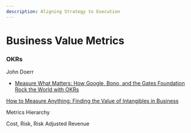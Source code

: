 ```yaml
---
description: Aligning Strategy to Execution
---
```


# Business Value Metrics

### OKRs

John Doerr

* [Measure What Matters: How Google, Bono, and the Gates Foundation Rock the World with OKRs](https://www.amazon.com/Measure-What-Matters-Google-Foundation/dp/0525536221/)

[How to Measure Anything: Finding the Value of Intangibles in Business](https://www.amazon.com/How-Measure-Anything-Intangibles-Business/dp/1118539273/)

Metrics Hierarchy

Cost, Risk, Risk Adjusted Revenue
